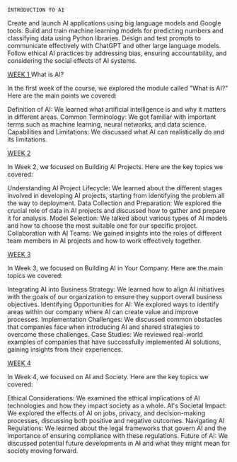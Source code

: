                                                                            INTRODUCTION TO AI

Create and launch AI applications using big language models and Google tools.
Build and train machine learning models for predicting numbers and classifying data using Python libraries.
Design and test prompts to communicate effectively with ChatGPT and other large language models.
Follow ethical AI practices by addressing bias, ensuring accountability, and considering the social effects of AI systems.

<u>WEEK 1 </u>
What is AI?

In the first week of the course, we explored the module called "What is AI?" Here are the main points we covered:

Definition of AI: We learned what artificial intelligence is and why it matters in different areas.
Common Terminology: We got familiar with important terms such as machine learning, neural networks, and data science.
Capabilities and Limitations: We discussed what AI can realistically do and its limitations.

<u> WEEK 2 </u>


In Week 2, we focused on Building AI Projects. Here are the key topics we covered:

Understanding AI Project Lifecycle: We learned about the different stages involved in developing AI projects, starting from identifying the problem all the way to deployment.
Data Collection and Preparation: We explored the crucial role of data in AI projects and discussed how to gather and prepare it for analysis.
Model Selection: We talked about various types of AI models and how to choose the most suitable one for our specific project.
Collaboration with AI Teams: We gained insights into the roles of different team members in AI projects and how to work effectively together.


<u> WEEK 3 </u>


In Week 3, we focused on Building AI in Your Company. Here are the main topics we covered:

Integrating AI into Business Strategy: We learned how to align AI initiatives with the goals of our organization to ensure they support overall business objectives.
Identifying Opportunities for AI: We explored ways to identify areas within our company where AI can create value and improve processes.
Implementation Challenges: We discussed common obstacles that companies face when introducing AI and shared strategies to overcome these challenges.
Case Studies: We reviewed real-world examples of companies that have successfully implemented AI solutions, gaining insights from their experiences.


<u> WEEK 4 </u>

In Week 4, we focused on AI and Society. Here are the key topics we covered:

Ethical Considerations: We examined the ethical implications of AI technologies and how they impact society as a whole.
AI's Societal Impact: We explored the effects of AI on jobs, privacy, and decision-making processes, discussing both positive and negative outcomes.
Navigating AI Regulations: We learned about the legal frameworks that govern AI and the importance of ensuring compliance with these regulations.
Future of AI: We discussed potential future developments in AI and what they might mean for society moving forward.
